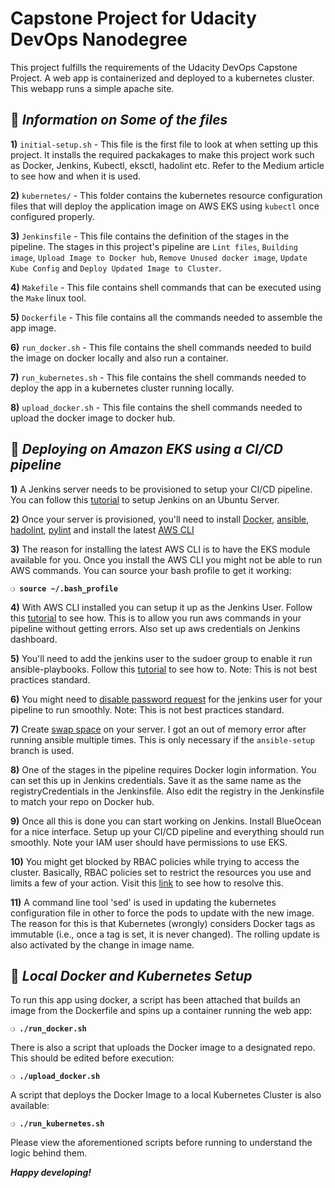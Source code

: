 # Capstone Project for Udacity DevOps Nanodegree

This project fulfills the requirements of the Udacity DevOps Capstone Project. A web app is containerized and deployed to a kubernetes cluster. This webapp runs a simple apache site.

## :page_with_curl:  _Information on Some of the files_

**1)** `initial-setup.sh` - This file is the first file to look at when setting up this project. It installs the required packakages to make this project work such as Docker, Jenkins, Kubectl, eksctl, hadolint etc. Refer to the Medium article to see how and when it is used.

**2)** `kubernetes/` - This folder contains the kubernetes resource configuration files that will deploy the application image on AWS EKS using `kubectl` once configured properly.

**3)** `Jenkinsfile` - This file contains the definition of the stages in the pipeline. The stages in this project's pipeline are `Lint files`, `Building image`, `Upload Image to Docker hub`, `Remove Unused docker image`, `Update Kube Config` and `Deploy Updated Image to Cluster`.

**4)** `Makefile` - This file contains shell commands that can be executed using the `Make` linux tool.

**5)** `Dockerfile` - This file contains all the commands needed to assemble the app image.

**6)** `run_docker.sh` - This file contains the shell commands needed to build the image on docker locally and also run a container.

**7)** `run_kubernetes.sh` - This file contains the shell commands needed to deploy the app in a kubernetes cluster running locally.

**8)** `upload_docker.sh` - This file contains the shell commands needed to upload the docker image to docker hub.

## :page_with_curl:  _Deploying on Amazon EKS using a CI/CD pipeline_

**1)** A Jenkins server needs to be provisioned to setup your CI/CD pipeline. You can follow this [tutorial](https://www.digitalocean.com/community/tutorials/how-to-install-jenkins-on-ubuntu-18-04) to setup Jenkins on an Ubuntu Server. 

**2)** Once your server is provisioned, you'll need to install [Docker](https://www.digitalocean.com/community/tutorials/how-to-install-and-use-docker-on-ubuntu-18-04), [ansible](https://www.techrepublic.com/article/how-to-install-ansible-on-ubuntu-server-18-04/), [hadolint](https://github.com/hadolint/hadolint), [pylint](https://www.pylint.org/) and install the latest [AWS CLI](https://docs.aws.amazon.com/cli/latest/userguide/install-cliv2.html)

**3)** The reason for installing the latest AWS CLI is to have the EKS module available for you. Once you install the AWS CLI you might not be able to run AWS commands. You can source your bash profile to get it working:

__`❍ source ~/.bash_profile `__

**4)** With AWS CLI installed you can setup it up as the Jenkins User. Follow this [tutorial](https://docs.aws.amazon.com/systems-manager/latest/userguide/automation-jenkins.html) to see how. This is to allow you run aws commands in your pipeline without getting errors. Also set up aws credentials on Jenkins dashboard.

**5)** You'll need to add the jenkins user to the sudoer group to enable it run ansible-playbooks. Follow this [tutorial](https://embeddedartistry.com/blog/2017/11/16/jenkins-running-steps-as-sudo/) to see how to. Note: This is not best practices standard.

**6)** You might need to [disable password request](https://stackoverflow.com/questions/17940612/authentication-error-in-jenkins-on-using-sudo) for the jenkins user for your pipeline to run smoothly. Note: This is not best practices standard.

**7)** Create [swap space](https://medium.com/@vahiwe/setting-up-openvino-in-the-cloud-b99599f157eb) on your server. I got an out of memory error after running ansible multiple times. This is only necessary if the `ansible-setup` branch is used.

**8)** One of the stages in the pipeline requires Docker login information. You can set this up in Jenkins credentials. Save it as the same name as the registryCredentials in the Jenkinsfile. Also edit the registry in the Jenkinsfile to match your repo on Docker hub.

**9)** Once all this is done you can start working on Jenkins. Install BlueOcean for a nice interface. Setup up your CI/CD pipeline and everything should run smoothly. Note your IAM user should have permissions to use EKS.

**10)** You might get blocked by RBAC policies while trying to access the cluster. Basically, RBAC policies set to restrict the resources you use and limits a few of your action. Visit this [link](https://www.edureka.co/community/34714/code-error-403-when-trying-to-access-kubernetes-cluster) to see how to resolve this. 

**11)** A command line tool 'sed' is used in updating the kubernetes configuration file in other to force the pods to update with the new image. The reason for this is that Kubernetes (wrongly) considers Docker tags as immutable (i.e., once a tag is set, it is never changed). The rolling update is also activated by the change in image name.   

## :page_with_curl:  _Local Docker and Kubernetes Setup_

To run this app using docker, a script has been attached that builds an image from the Dockerfile and spins up a container running the web app:

__`❍ ./run_docker.sh `__

There is also a script that uploads the Docker image to a designated repo. This should be edited before execution:

__`❍ ./upload_docker.sh `__

A script that deploys the Docker Image to a local Kubernetes Cluster is also available:

__`❍ ./run_kubernetes.sh `__

Please view the aforementioned scripts before running to understand the logic behind them.

__*Happy developing!*__
